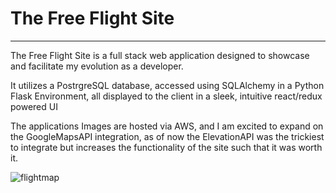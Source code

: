 # The Free Flight Site
---

The Free Flight Site is a full stack web application designed to showcase and facilitate my evolution as a developer.

It utilizes a PostrgreSQL database, accessed using SQLAlchemy in a Python Flask Environment, all displayed to the client in a sleek, intuitive react/redux powered UI 

The applications Images are hosted via AWS, and I am excited to expand on the GoogleMapsAPI integration, as of now the ElevationAPI was the trickiest to integrate but increases the functionality of the site such that it was worth it.

![flightmap](https://github.com/user-attachments/assets/67c8f71c-eff8-48b9-99a9-3e31e63b3b3c)


